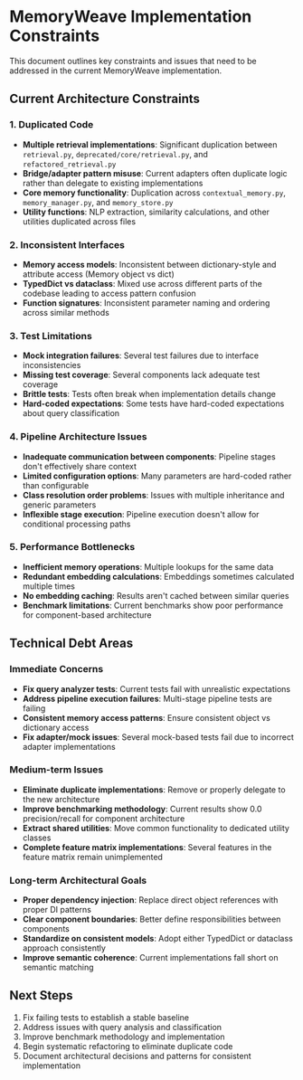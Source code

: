 # MemoryWeave Implementation Constraints

This document outlines key constraints and issues that need to be addressed in the current MemoryWeave implementation.

## Current Architecture Constraints

### 1. Duplicated Code
- **Multiple retrieval implementations**: Significant duplication between `retrieval.py`, `deprecated/core/retrieval.py`, and `refactored_retrieval.py`
- **Bridge/adapter pattern misuse**: Current adapters often duplicate logic rather than delegate to existing implementations
- **Core memory functionality**: Duplication across `contextual_memory.py`, `memory_manager.py`, and `memory_store.py`
- **Utility functions**: NLP extraction, similarity calculations, and other utilities duplicated across files

### 2. Inconsistent Interfaces
- **Memory access models**: Inconsistent between dictionary-style and attribute access (Memory object vs dict)
- **TypedDict vs dataclass**: Mixed use across different parts of the codebase leading to access pattern confusion
- **Function signatures**: Inconsistent parameter naming and ordering across similar methods

### 3. Test Limitations
- **Mock integration failures**: Several test failures due to interface inconsistencies
- **Missing test coverage**: Several components lack adequate test coverage
- **Brittle tests**: Tests often break when implementation details change
- **Hard-coded expectations**: Some tests have hard-coded expectations about query classification

### 4. Pipeline Architecture Issues
- **Inadequate communication between components**: Pipeline stages don't effectively share context
- **Limited configuration options**: Many parameters are hard-coded rather than configurable
- **Class resolution order problems**: Issues with multiple inheritance and generic parameters
- **Inflexible stage execution**: Pipeline execution doesn't allow for conditional processing paths

### 5. Performance Bottlenecks
- **Inefficient memory operations**: Multiple lookups for the same data
- **Redundant embedding calculations**: Embeddings sometimes calculated multiple times
- **No embedding caching**: Results aren't cached between similar queries
- **Benchmark limitations**: Current benchmarks show poor performance for component-based architecture

## Technical Debt Areas

### Immediate Concerns
- **Fix query analyzer tests**: Current tests fail with unrealistic expectations
- **Address pipeline execution failures**: Multi-stage pipeline tests are failing
- **Consistent memory access patterns**: Ensure consistent object vs dictionary access
- **Fix adapter/mock issues**: Several mock-based tests fail due to incorrect adapter implementations

### Medium-term Issues
- **Eliminate duplicate implementations**: Remove or properly delegate to the new architecture
- **Improve benchmarking methodology**: Current results show 0.0 precision/recall for component architecture
- **Extract shared utilities**: Move common functionality to dedicated utility classes
- **Complete feature matrix implementations**: Several features in the feature matrix remain unimplemented

### Long-term Architectural Goals
- **Proper dependency injection**: Replace direct object references with proper DI patterns
- **Clear component boundaries**: Better define responsibilities between components
- **Standardize on consistent models**: Adopt either TypedDict or dataclass approach consistently
- **Improve semantic coherence**: Current implementations fall short on semantic matching

## Next Steps
1. Fix failing tests to establish a stable baseline
2. Address issues with query analysis and classification
3. Improve benchmark methodology and implementation
4. Begin systematic refactoring to eliminate duplicate code
5. Document architectural decisions and patterns for consistent implementation